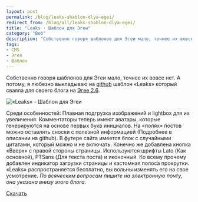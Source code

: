 ```yaml
---
layout: post
permalink: /blog/leaks-shablon-dlya-egei/
redirect_from: /blog/all/leaks-shablon-dlya-egei/
title: "Leaks · Шаблон для Эгеи"
category: "Веб"
description: "Собственно говоря шаблонов для Эгеи мало, точнее их вовсе нет. А потому, я любезно выкладываю на github шаблон «Leaks» который сваяла для своего блога на Эгее 2.6."
tags:
- CMS
- Эгея
- Шаблон
---
```


Собственно говоря шаблонов для Эгеи мало, точнее их вовсе нет. А потому, я любезно выкладываю на [github](https://github.com/sasha-travkina/blogengine-themes-leaks) шаблон «Leaks» который сваяла для своего блога на [Эгее 2.6](http://blogengine.ru/).

![«Leaks» - Шаблон для Эгеи](http://i.imgur.com/P3Awuwi.png)

Среди особенностей: Плавная подгрузка изображений и lightbox для их увеличения. Комментаторы теперь имеют аватары, которые генерируются на основе первых букв инициалов. На «полях» постов можно оставлять сноски с полезной информацией (Подробнее в описании на github). В футере сайта имеется блок с случайными цитатами, который можно и не включать. Конечно же добавлена кнопка «Вверх» с правой стороны страницы. Используются шрифты Lato (Как основной), PTSans (Для текста поста) и иконочный. Ко всему прочему добавлен индикатор загрузки страницы и кастомная полоса прокрутки. «Leaks» распространяется бесплатно, вы вольны изменять его на свое усмотрение. *По всяческим вопросам пишите на электронную почту, она указана внизу этого блога.*

[Скачать](https://github.com/sasha-travkina/blogengine-themes-leaks)